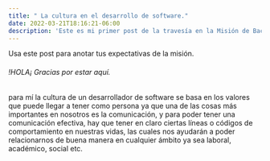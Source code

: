 ```yaml
---
title: " La cultura en el desarrollo de software."
date: 2022-03-21T18:16:21-06:00
description: 'Este es mi primer post de la travesía en la Misión de Backend con Node JS de Launch X.'
---
```


Usa este post para anotar tus expectativas de la misión.

###### !HOLA¡ Gracias por estar aquí.

para mí la cultura de un desarrollador de software se basa en los valores que puede llegar a tener como persona ya que una de las cosas más importantes en nosotros es la comunicación, y para poder tener una comunicación efectiva, hay que tener en claro ciertas líneas o códigos de comportamiento en nuestras vidas, las cuales nos ayudarán a poder relacionarnos de buena manera en cualquier ámbito ya sea laboral, académico, social etc.
